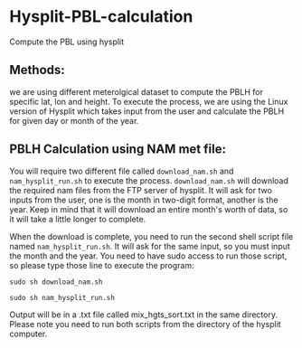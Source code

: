 # Hysplit-PBL-calculation
Compute the PBL using hysplit 

## Methods:

we are using different meterolgical dataset to compute the PBLH for specific lat, lon and height. To execute the process, we are using the Linux version of Hysplit which takes input from the user and calculate the PBLH for given day or month of the year.  

## PBLH Calculation using NAM met file:

You will require two different file called `download_nam.sh` and `nam_hysplit_run.sh` to execute the process. `download_nam.sh` will download the required nam files from the FTP server of hysplit. It will ask for two inputs from the user, one is the month in two-digit format, another is the year. Keep in mind that it will download an entire month's worth of data, so it will take a little longer to complete.

When the download is complete, you need to run the second shell script file named `nam_hysplit_run.sh`. It will ask for the same input, so you must input the month and the year. You need to have sudo access to run those script, so please type those line to execute the program:

`sudo sh download_nam.sh`

`sudo sh nam_hysplit_run.sh`

Output will be in a .txt file called mix_hgts_sort.txt in the same directory. Please note you need to run both scripts from the directory of the hysplit computer.
